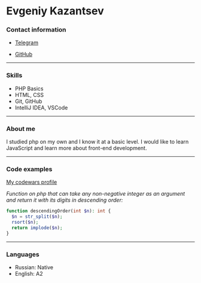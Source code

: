 # Evgeniy Kazantsev

### **Contact information**

- [Telegram](https://t.me/hypnot1c)

- [GitHub](https://github.com/exequtic)
___

### **Skills**

- PHP Basics
- HTML, CSS
- Git, GitHub
- IntelliJ IDEA, VSCode
___

### **About me**

I studied php on my own and I know it at a basic level. I would like to learn JavaScript and learn more about front-end development.
___

### **Code examples**

[My codewars profile](https://www.codewars.com/users/hypn0tic)

*Function on php that can take any non-negative integer as an argument and return it with its digits in descending order:*

```php
function descendingOrder(int $n): int {
  $n = str_split($n);
  rsort($n);
  return implode($n);
}
```
___

### **Languages**

- Russian: Native 
- English: A2